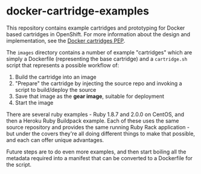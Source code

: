 docker-cartridge-examples
=========================

This repository contains example cartridges and prototyping for Docker based cartridges in OpenShift.  For more information about the design and implementation, see the [Docker cartridges PEP](https://github.com/openshift/openshift-pep/blob/master/openshift-pep-010-docker-cartridges.md).

The <code>images</code> directory contains a number of example "cartridges" which are simply a Dockerfile (representing the base cartridge) and a <code>cartridge.sh</code> script that represents a possible workflow of:

1. Build the cartridge into an image
2. "Prepare" the cartridge by injecting the source repo and invoking a script to build/deploy the source
3. Save that image as the **gear image**, suitable for deployment
4. Start the image

There are several ruby examples - Ruby 1.8.7 and 2.0.0 on CentOS, and then a Heroku Ruby Buildpack example.  Each of these uses the same source repository and provides the same running Ruby Rack application - but under the covers they're all doing different things to make that possible, and each can offer unique advantages.

Future steps are to do even more examples, and then start boiling all the metadata required into a manifest that can be converted to a Dockerfile for the script.
